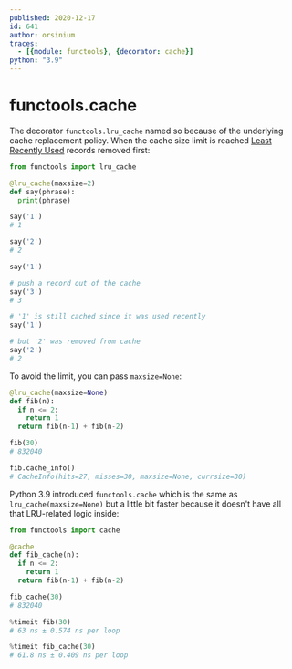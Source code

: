 ```yaml
---
published: 2020-12-17
id: 641
author: orsinium
traces:
  - [{module: functools}, {decorator: cache}]
python: "3.9"
---
```


# functools.cache

The decorator `functools.lru_cache` named so because of the underlying cache replacement policy. When the cache size limit is reached [Least Recently Used](https://en.wikipedia.org/wiki/Cache_replacement_policies#Least_recently_used_.28LRU.29) records removed first:

```python
from functools import lru_cache

@lru_cache(maxsize=2)
def say(phrase):
  print(phrase)

say('1')
# 1

say('2')
# 2

say('1')

# push a record out of the cache
say('3')
# 3

# '1' is still cached since it was used recently
say('1')

# but '2' was removed from cache
say('2')
# 2
```

To avoid the limit, you can pass `maxsize=None`:

```python
@lru_cache(maxsize=None)
def fib(n):
  if n <= 2:
    return 1
  return fib(n-1) + fib(n-2)

fib(30)
# 832040

fib.cache_info()
# CacheInfo(hits=27, misses=30, maxsize=None, currsize=30)
```

Python 3.9 introduced `functools.cache` which is the same as `lru_cache(maxsize=None)` but a little bit faster because it doesn't have all that LRU-related logic inside:

```python
from functools import cache

@cache
def fib_cache(n):
  if n <= 2:
    return 1
  return fib(n-1) + fib(n-2)

fib_cache(30)
# 832040

%timeit fib(30)
# 63 ns ± 0.574 ns per loop

%timeit fib_cache(30)
# 61.8 ns ± 0.409 ns per loop
```
